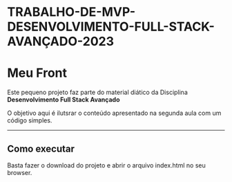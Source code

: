 # TRABALHO-DE-MVP-DESENVOLVIMENTO-FULL-STACK-AVANÇADO-2023

# Meu Front

Este pequeno projeto faz parte do material diático da Disciplina **Desenvolvimento Full Stack Avançado** 

O objetivo aqui é ilutsrar o conteúdo apresentado na segunda aula com um código simples.

---
## Como executar

Basta fazer o download do projeto e abrir o arquivo index.html no seu browser.
